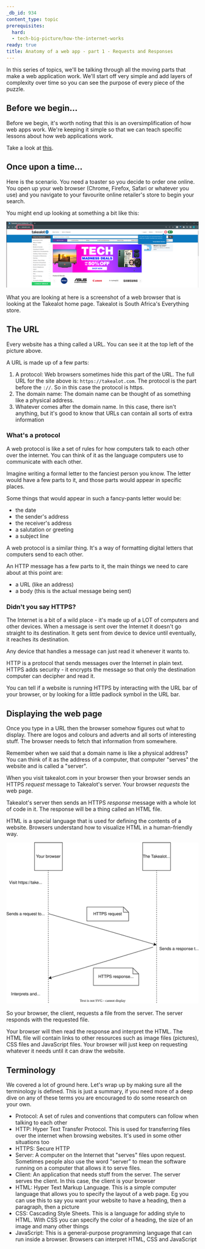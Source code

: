 ```yaml
---
_db_id: 934
content_type: topic
prerequisites:
  hard:
  - tech-big-picture/how-the-internet-works
ready: true
title: Anatomy of a web app - part 1 - Requests and Responses
---
```


In this series of topics, we'll be talking through all the moving parts that make a web application work. We'll start off very simple and add layers of complexity over time so you can see the purpose of every piece of the puzzle.

## Before we begin...

Before we begin, it's worth noting that this is an oversimplification of how web apps work. We're keeping it simple so that we can teach specific lessons about how web applications work. 

Take a look at [this](https://en.wikipedia.org/wiki/Lie-to-children). 

## Once upon a time...

Here is the scenario. You need a toaster so you decide to order one online. You open up your web browser (Chrome, Firefox, Safari or whatever you use) and you navigate to your favourite online retailer's store to begin your search.

You might end up looking at something a bit like this:

![](takealot_home.png)

What you are looking at here is a screenshot of a web browser that is looking at the Takealot home page. Takealot is South Africa's Everything store.

## The URL

Every website has a thing called a URL. You can see it at the top left of the picture above. 

A URL is made up of a few parts:

1. A protocol: Web browsers sometimes hide this part of the URL. The full URL for the site above is: `https://takealot.com`. The protocol is the part before the `://`. So in this case the protocol is https.
2. The domain name: The domain name can be thought of as something like a physical address. 
3. Whatever comes after the domain name. In this case, there isn't anything, but it's good to know that URLs can contain all sorts of extra information

### What's a protocol

A web protocol is like a set of rules for how computers talk to each other over the internet. You can think of it as the language computers use to communicate with each other.

Imagine writing a formal letter to the fanciest person you know. The letter would have a few parts to it, and those parts would appear in specific places. 

Some things that would appear in such a fancy-pants letter would be:

- the date
- the sender's address
- the receiver's address
- a salutation or greeting
- a subject line

A web protocol is a similar thing. It's a way of formatting digital letters that computers send to each other.

An HTTP message has a few parts to it, the main things we need to care about at this point are:

- a URL (like an address)
- a body (this is the actual message being sent)

### Didn't you say HTTPS?

The Internet is a bit of a wild place - it's made up of a LOT of computers and other devices. When a message is sent over the Internet it doesn't go straight to its destination. It gets sent from device to device until eventually, it reaches its destination.

Any device that handles a message can just read it whenever it wants to. 

HTTP is a protocol that sends messages over the Internet in plain text. HTTPS adds security - it encrypts the message so that only the destination computer can decipher and read it.

You can tell if a website is running HTTPS by interacting with the URL bar of your browser, or by looking for a little padlock symbol in the URL bar.

## Displaying the web page 

Once you type in a URL then the browser somehow figures out what to display. There are logos and colours and adverts and all sorts of interesting stuff. The browser needs to fetch that information from somewhere.

Remember when we said that a domain name is like a physical address? You can think of it as the address of a computer, that computer "serves" the website and is called a "server".

When you visit takealot.com in your browser then your browser sends an HTTPS *request* message to Takealot's server. Your browser *requests* the web page.

Takealot's server then sends an HTTPS *response* message with a whole lot of code in it. The response will be a thing called an HTML file.

HTML is a special language that is used for defining the contents of a website. Browsers understand how to visualize HTML in a human-friendly way.

![](request-response.drawio.svg)

So your browser, the client, requests a file from the server. The server responds with the requested file.

Your browser will then read the response and interpret the HTML. The HTML file will contain links to other resources such as image files (pictures), CSS files and JavaScript files. Your browser will just keep on requesting whatever it needs until it can draw the website.

## Terminology

We covered a lot of ground here. Let's wrap up by making sure all the terminology is defined. This is just a summary, if you need more of a deep dive on any of these terms you are encouraged to do some research on your own.

- Protocol: A set of rules and conventions that computers can follow when talking to each other
- HTTP: Hyper Text Transfer Protocol. This is used for transferring files over the internet when browsing websites. It's used in some other situations too
- HTTPS: Secure HTTP
- Server: A computer on the Internet that "serves" files upon request. Sometimes people also use the word "server" to mean the software running on a computer that allows it to serve files. 
- Client: An application that needs stuff from the server. The server serves the client. In this case, the client is your browser
- HTML: Hyper Text Markup Language. This is a simple computer language that allows you to specify the layout of a web page. Eg you can use this to say you want your website to have a heading, then a paragraph, then a picture
- CSS: Cascading Style Sheets. This is a language for adding style to HTML. With CSS you can specify the color of a heading, the size of an image and many other things
- JavaScript: This is a general-purpose programming language that can run inside a browser. Browsers can interpret HTML, CSS and JavaScript